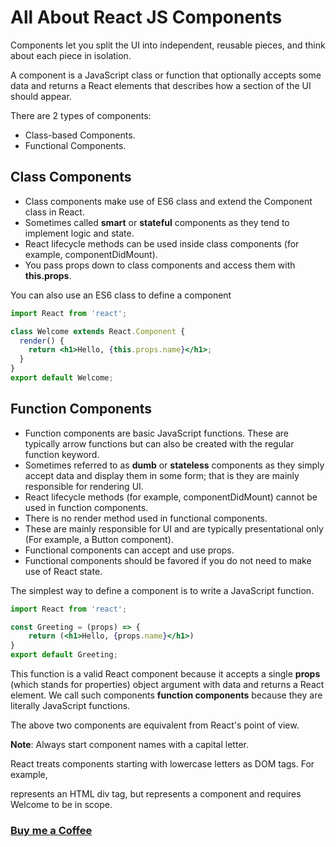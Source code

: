 # All About React JS Components

Components let you split the UI into independent, reusable pieces, and think about each piece in isolation.

A component is a JavaScript class or function that optionally accepts some data and returns a React elements that describes how a section of the UI should appear.

There are 2 types of components:
- Class-based Components.
- Functional Components.

## Class Components
- Class components make use of ES6 class and extend the Component class in React.
- Sometimes called **smart** or **stateful** components as they tend to implement logic and state.
- React lifecycle methods can be used inside class components (for example, componentDidMount).
- You pass props down to class components and access them with **this.props**.

You can also use an ES6 class to define a component
```jsx
import React from 'react';

class Welcome extends React.Component {
  render() {
    return <h1>Hello, {this.props.name}</h1>;
  }
}
export default Welcome;

```
## Function Components
- Function components are basic JavaScript functions. These are typically arrow functions but can also be created with the regular function keyword.
- Sometimes referred to as **dumb** or **stateless** components as they simply accept data and display them in some form; that is they are mainly responsible for rendering UI.
- React lifecycle methods (for example, componentDidMount) cannot be used in function components.
- There is no render method used in functional components.
- These are mainly responsible for UI and are typically presentational only (For example, a Button component).
- Functional components can accept and use props.
- Functional components should be favored if you do not need to make use of React state.

The simplest way to define a component is to write a JavaScript function.

```jsx
import React from 'react';

const Greeting = (props) => {
    return (<h1>Hello, {props.name}</h1>)
}
export default Greeting;
```

This function is a valid React component because it accepts a single **props** (which stands for properties) object argument with data and returns a React element. We call such components **function components** because they are literally JavaScript functions.

The above two components are equivalent from React's point of view.

**Note**: Always start component names with a capital letter.

React treats components starting with lowercase letters as DOM tags. For example, <div /> represents an HTML div tag, but <Welcome /> represents a component and requires Welcome to be in scope.

### [Buy me a Coffee](http://bit.ly/2WryDT8)
